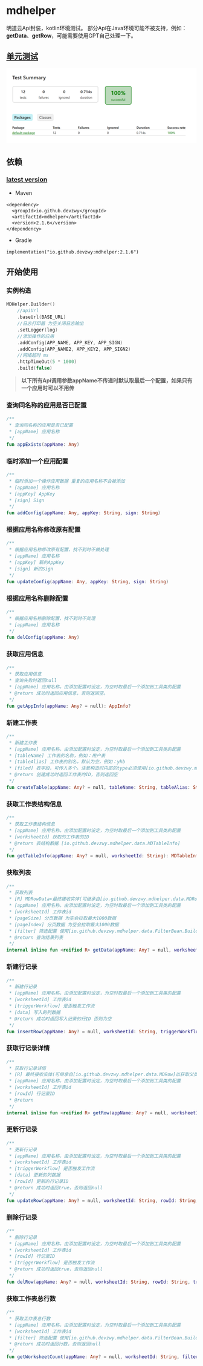 # mdhelper
明道云Api封装，kotlin环境测试。
部分Api在Java环境可能不被支持，例如：__getData__、__getRow__，可能需要使用GPT自己处理一下。

## [单元测试](https://github.com/devzwy/mdhelper/tree/main/src/test/kotlin/Test.kt)
![单元测试](https://github.com/devzwy/mdhelper/blob/main/imgs/test.png)

## 依赖
### [latest version](https://central.sonatype.com/artifact/io.github.devzwy/mdhelper)
- Maven
```
<dependency>
  <groupId>io.github.devzwy</groupId>
  <artifactId>mdhelper</artifactId>
  <version>2.1.6</version>
</dependency>
```

- Gradle
```
implementation("io.github.devzwy:mdhelper:2.1.6")
```

## 开始使用
### 实例构造
```kotlin
MDHelper.Builder()
    //apiUrl
    .baseUrl(BASE_URL)
    //日志打印器 为空关闭日志输出
    .setLogger(log)
    //添加操作的应用
    .addConfig(APP_NAME, APP_KEY, APP_SIGN)
    .addConfig(APP_NAME2, APP_KEY2, APP_SIGN2)
    //网络超时 ms
    .httpTimeOut(5 * 1000)
    .build(false)
```
>__以下所有Api调用参数appName不传递时默认取最后一个配置，如果只有一个应用时可以不用传__
### 查询同名称的应用是否已配置
```kotlin
/**
 * 查询同名称的应用是否已配置
 * [appName] 应用名称
 */
fun appExists(appName: Any)
```

### 临时添加一个应用配置
```kotlin
/**
 * 临时添加一个操作应用数据 重复的应用名称不会被添加
 * [appName] 应用名称
 * [appKey] AppKey
 * [sign] Sign
 */
fun addConfig(appName: Any, appKey: String, sign: String)
```

### 根据应用名称修改原有配置
```kotlin
/**
 * 根据应用名称修改原有配置，找不到时不做处理
 * [appName] 应用名称
 * [appKey] 新的AppKey
 * [sign] 新的Sign
 */
fun updateConfig(appName: Any, appKey: String, sign: String)
```

### 根据应用名称删除配置
```kotlin
/**
 * 根据应用名称删除配置，找不到时不处理
 * [appName] 应用名称
 */
fun delConfig(appName: Any)
```

### 获取应用信息
```kotlin
/**
 * 获取应用信息
 * 查询失败时返回null
 * [appName] 应用名称，由添加配置时设定，为空时取最后一个添加到工具类的配置
 * @return 成功时返回应用信息，否则返回空。
 */
fun getAppInfo(appName: Any? = null): AppInfo?
```

### 新建工作表
```kotlin
/**
 * 新建工作表
 * [appName] 应用名称，由添加配置时设定，为空时取最后一个添加到工具类的配置
 * [tableName] 工作表的名称，例如：用户表
 * [tableAlias] 工作表的别名，默认为空，例如：yhb
 * [filed] 表字段，可传入多个。注意构造时内部的type必须使用[io.github.devzwy.mdhelper.data.DataType]类进行构造，否则会出现找不到类型的错误
 * @return 创建成功时返回工作表的ID，否则返回空
 */
fun createTable(appName: Any? = null, tableName: String, tableAlias: String? = null, vararg filed: CreateTableData)
```

### 获取工作表结构信息
```kotlin
/**
 * 获取工作表结构信息
 * [appName] 应用名称，由添加配置时设定，为空时取最后一个添加到工具类的配置
 * [worksheetId] 获取的工作表的ID
 * @return 表结构数据 [io.github.devzwy.mdhelper.data.MDTableInfo]
 */
fun getTableInfo(appName: Any? = null, worksheetId: String): MDTableInfo?
```

### 获取列表
```kotlin
/**
 * 获取列表
 * [R] MDRowData<最终接收实体(可继承自[io.github.devzwy.mdhelper.data.MDRow]以获取父类字段)>
 * [appName] 应用名称，由添加配置时设定，为空时取最后一个添加到工具类的配置
 * [worksheetId] 工作表id
 * [pageSize] 分页数据 为空会拉取最大1000数据
 * [pageIndex] 分页数据 为空会拉取最大1000数据
 * [filter] 筛选配置 使用[io.github.devzwy.mdhelper.data.FilterBean.Builder]进行构造 为空时不筛选
 * @return 查询结果列表
 */
internal inline fun <reified R> getData(appName: Any? = null, worksheetId: String, pageSize: Int? = null, pageIndex: Int? = null, filter: FilterData? = null): R?
```

### 新建行记录
```kotlin
/**
 * 新建行记录
 * [appName] 应用名称，由添加配置时设定，为空时取最后一个添加到工具类的配置
 * [worksheetId] 工作表id
 * [triggerWorkflow] 是否触发工作流
 * [data] 写入的列数据
 * @return 成功时返回写入记录的行ID 否则为空
 */
fun insertRow(appName: Any? = null, worksheetId: String, triggerWorkflow: Boolean? = null, data: HashMap<String, Any?>): String?
```

### 获取行记录详情
```kotlin
/**
 * 获取行记录详情
 * [R] 最终接收实体(可继承自[io.github.devzwy.mdhelper.data.MDRow]以获取父类字段)
 * [appName] 应用名称，由添加配置时设定，为空时取最后一个添加到工具类的配置
 * [worksheetId] 工作表id
 * [rowId] 行记录ID
 * @return
 */
internal inline fun <reified R> getRow(appName: Any? = null, worksheetId: String, rowId: String): R?
```

### 更新行记录
```kotlin
/**
 * 更新行记录
 * [appName] 应用名称，由添加配置时设定，为空时取最后一个添加到工具类的配置
 * [worksheetId] 工作表id
 * [triggerWorkflow] 是否触发工作流
 * [data] 更新的列数据
 * [rowId] 更新的行记录ID
 * @return 成功时返回true，否则返回null
 */
fun updateRow(appName: Any? = null, worksheetId: String, rowId: String, triggerWorkflow: Boolean? = null, data: HashMap<String, Any?>): Boolean?
```

### 删除行记录
```kotlin
/**
 * 删除行记录
 * [appName] 应用名称，由添加配置时设定，为空时取最后一个添加到工具类的配置
 * [worksheetId] 工作表id
 * [rowId] 行记录ID
 * [triggerWorkflow] 是否触发工作流
 * @return 成功时返回true，否则返回null
 */
fun delRow(appName: Any? = null, worksheetId: String, rowId: String, triggerWorkflow: Boolean? = null): Boolean?
```

### 获取工作表总行数
```kotlin
/**
 * 获取工作表总行数
 * [appName] 应用名称，由添加配置时设定，为空时取最后一个添加到工具类的配置
 * [worksheetId] 工作表id
 * [filter] 筛选配置 使用[io.github.devzwy.mdhelper.data.FilterBean.Builder]进行构造 为空时不筛选
 * @return 成功时返回行数，否则返回null
 */
fun getWorksheetCount(appName: Any? = null, worksheetId: String, filter: FilterData? = null): Int?
```



